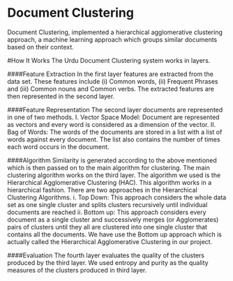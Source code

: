 # Document Clustering
Document Clustering, implemented a hierarchical agglomerative clustering approach, a machine learning approach which groups similar documents based on their context.

#How It Works
The Urdu Document Clustering system works in layers.

####Feature Extraction
In the first layer features are extracted from the data set. These features include (i) Common words, (ii) Frequent Phrases and (iii) Common nouns and Common verbs. The extracted features are then represented in the second layer.

####Feature Representation
The second layer documents are represented in one of two methods.
I.	Vector Space Model:
Document are represented as vectors and every word is considered as a dimension of the vector.
II.	Bag of Words:
The words of the documents are stored in a list with a list of words against every document. The list also contains the number of times each word occurs in the document.

####Algorithm
Similarity is generated according to the above mentioned which is then passed on to the main algorithm for clustering.
The main clustering algorithm works on the third layer. The algorithm we used is the Hierarchical Agglomerative Clustering (HAC). This algorithm works in a hierarchical fashion. There are two approaches in the Hierarchical Clustering Algorithms.
i.	Top Down:
This approach considers the whole data set as one single cluster and splits clusters recursively until individual documents are reached
ii.	Bottom up:
This approach considers every document as a single cluster and successively merges (or Agglomerates) pairs of clusters until they all are clustered into one single cluster that contains all the documents.
We have use the Bottom up approach which is actually called the Hierarchical Agglomerative Clustering in our project.

####Evaluation
The fourth layer evaluates the quality of the clusters produced by the third layer. We used entropy and purity as the quality measures of the clusters produced in third layer.
